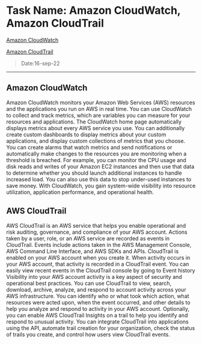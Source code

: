 # Task Name:  Amazon CloudWatch, Amazon CloudTrail
[Amazon CloudWatch]( https://docs.aws.amazon.com/AmazonCloudWatch/latest/monitoring/WhatIsCloudWatch.html)

[Amazon CloudTrail]( https://docs.aws.amazon.com/awscloudtrail/latest/userguide/cloudtrail-user-guide.html)
>  Date:16-sep-22
---
## Amazon CloudWatch
Amazon CloudWatch monitors your Amazon Web Services (AWS) resources and the applications you run on AWS in real time. You can use CloudWatch to collect and track metrics, which are variables you can measure for your resources and applications.
The CloudWatch home page automatically displays metrics about every AWS service you use. You can additionally create custom dashboards to display metrics about your custom applications, and display custom collections of metrics that you choose.
You can create alarms that watch metrics and send notifications or automatically make changes to the resources you are monitoring when a threshold is breached. For example, you can monitor the CPU usage and disk reads and writes of your Amazon EC2 instances and then use that data to determine whether you should launch additional instances to handle increased load. You can also use this data to stop under-used instances to save money.
With CloudWatch, you gain system-wide visibility into resource utilization, application performance, and operational health.

## AWS CloudTrail
AWS CloudTrail is an AWS service that helps you enable operational and risk auditing, governance, and compliance of your AWS account. Actions taken by a user, role, or an AWS service are recorded as events in CloudTrail. Events include actions taken in the AWS Management Console, AWS Command Line Interface, and AWS SDKs and APIs.
CloudTrail is enabled on your AWS account when you create it. When activity occurs in your AWS account, that activity is recorded in a CloudTrail event. You can easily view recent events in the CloudTrail console by going to Event history
Visibility into your AWS account activity is a key aspect of security and operational best practices. You can use CloudTrail to view, search, download, archive, analyze, and respond to account activity across your AWS infrastructure. You can identify who or what took which action, what resources were acted upon, when the event occurred, and other details to help you analyze and respond to activity in your AWS account. Optionally, you can enable AWS CloudTrail Insights on a trail to help you identify and respond to unusual activity.
You can integrate CloudTrail into applications using the API, automate trail creation for your organization, check the status of trails you create, and control how users view CloudTrail events.
